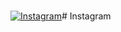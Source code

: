 <h1 align="center"></h1>
<p align="left">
<!-- <p align="center"><img src="http://github-readme-streak-stats.herokuapp.com?user=meghrxj&theme=dark&hide_border=true&stroke=00DDD6&currStreakLabel=49DDCD" /></p> -->
<a href="https://www.instagram.com/meghrxj/"><img src="https://img.icons8.com/instagram" alt="Instagram"/></a># Instagram
  &emsp;
 

</p>
<br>
